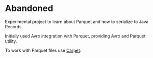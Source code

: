 # Abandoned

Experimental project to learn about Parquet and how to serialize to Java Records.

Initially used Avro integration with Parquet, providing Avro and Parquet utility.

To work with Parquet files use [Carpet](https://github.com/jerolba/parquet-carpet).

